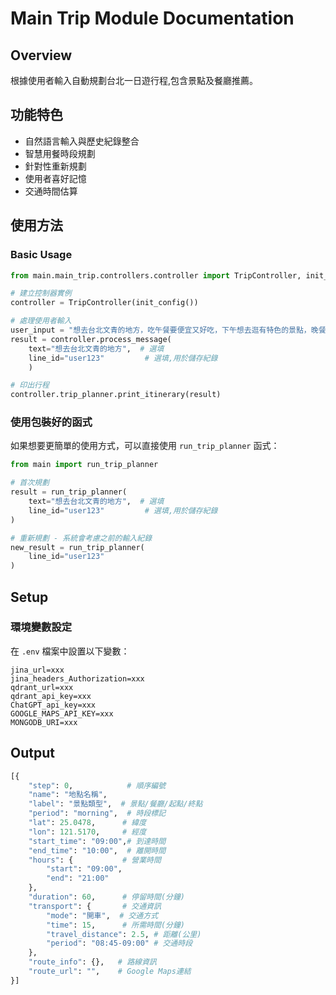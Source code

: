 # Main Trip Module Documentation

## Overview
根據使用者輸入自動規劃台北一日遊行程,包含景點及餐廳推薦。

## 功能特色
- 自然語言輸入與歷史紀錄整合
- 智慧用餐時段規劃 
- 針對性重新規劃
- 使用者喜好記憶
- 交通時間估算

## 使用方法

### Basic Usage

```python
from main.main_trip.controllers.controller import TripController, init_config

# 建立控制器實例
controller = TripController(init_config())

# 處理使用者輸入
user_input = "想去台北文青的地方，吃午餐要便宜又好吃，下午想去逛有特色的景點，晚餐要可以跟朋友聚餐"
result = controller.process_message(
    text="想去台北文青的地方",  # 選填
    line_id="user123"         # 選填,用於儲存紀錄
    )

# 印出行程
controller.trip_planner.print_itinerary(result)
```

### 使用包裝好的函式
如果想要更簡單的使用方式，可以直接使用 `run_trip_planner` 函式：

```python
from main import run_trip_planner

# 首次規劃
result = run_trip_planner(
    text="想去台北文青的地方",  # 選填
    line_id="user123"         # 選填,用於儲存紀錄
)

# 重新規劃 - 系統會考慮之前的輸入紀錄
new_result = run_trip_planner(
    line_id="user123"
)
```

## Setup

### 環境變數設定
在 `.env` 檔案中設置以下變數：
```env
jina_url=xxx
jina_headers_Authorization=xxx 
qdrant_url=xxx
qdrant_api_key=xxx
ChatGPT_api_key=xxx
GOOGLE_MAPS_API_KEY=xxx
MONGODB_URI=xxx
```

## Output
```python
[{
    "step": 0,            # 順序編號
    "name": "地點名稱",
    "label": "景點類型",  # 景點/餐廳/起點/終點
    "period": "morning",  # 時段標記
    "lat": 25.0478,      # 緯度
    "lon": 121.5170,     # 經度
    "start_time": "09:00",# 到達時間 
    "end_time": "10:00",  # 離開時間
    "hours": {           # 營業時間
        "start": "09:00",
        "end": "21:00"  
    },
    "duration": 60,      # 停留時間(分鐘)
    "transport": {       # 交通資訊
        "mode": "開車",  # 交通方式
        "time": 15,      # 所需時間(分鐘)
        "travel_distance": 2.5, # 距離(公里)
        "period": "08:45-09:00" # 交通時段
    },
    "route_info": {},   # 路線資訊
    "route_url": "",    # Google Maps連結
}]
```
